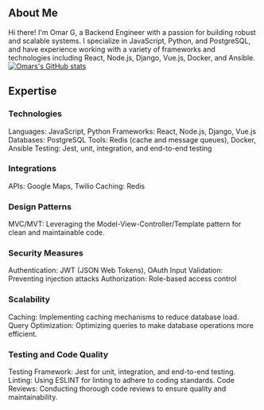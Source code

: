 ## About Me
Hi there! I'm Omar G, a Backend Engineer with a passion for building robust and scalable systems. I specialize in JavaScript, Python, and PostgreSQL, and have experience working with a variety of frameworks and technologies including React, Node.js, Django, Vue.js, Docker, and Ansible.
[![Omars's GitHub stats](https://github-readme-stats.vercel.app/api?username=ogurashi)](https://github.com/anuraghazra/github-readme-stats)

## Expertise
### Technologies
  Languages: JavaScript, Python
  Frameworks: React, Node.js, Django, Vue.js
  Databases: PostgreSQL
  Tools: Redis (cache and message queues), Docker, Ansible
  Testing: Jest, unit, integration, and end-to-end testing
### Integrations
  APIs: Google Maps, Twilio
  Caching: Redis
### Design Patterns
  MVC/MVT: Leveraging the Model-View-Controller/Template pattern for clean and maintainable code.
### Security Measures
  Authentication: JWT (JSON Web Tokens), OAuth
  Input Validation: Preventing injection attacks
  Authorization: Role-based access control
### Scalability
  Caching: Implementing caching mechanisms to reduce database load.
  Query Optimization: Optimizing queries to make database operations more efficient.
### Testing and Code Quality
  Testing Framework: Jest for unit, integration, and end-to-end testing.
  Linting: Using ESLINT for linting to adhere to coding standards.
  Code Reviews: Conducting thorough code reviews to ensure quality and maintainability.

